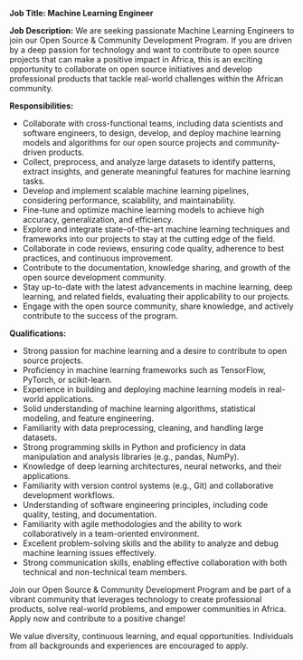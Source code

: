 **Job Title: Machine Learning Engineer**

**Job Description:**
We are seeking passionate Machine Learning Engineers to join our Open Source & Community Development Program. If you are driven by a deep passion for technology and want to contribute to open source projects that can make a positive impact in Africa, this is an exciting opportunity to collaborate on open source initiatives and develop professional products that tackle real-world challenges within the African community.

**Responsibilities:**
- Collaborate with cross-functional teams, including data scientists and software engineers, to design, develop, and deploy machine learning models and algorithms for our open source projects and community-driven products.
- Collect, preprocess, and analyze large datasets to identify patterns, extract insights, and generate meaningful features for machine learning tasks.
- Develop and implement scalable machine learning pipelines, considering performance, scalability, and maintainability.
- Fine-tune and optimize machine learning models to achieve high accuracy, generalization, and efficiency.
- Explore and integrate state-of-the-art machine learning techniques and frameworks into our projects to stay at the cutting edge of the field.
- Collaborate in code reviews, ensuring code quality, adherence to best practices, and continuous improvement.
- Contribute to the documentation, knowledge sharing, and growth of the open source development community.
- Stay up-to-date with the latest advancements in machine learning, deep learning, and related fields, evaluating their applicability to our projects.
- Engage with the open source community, share knowledge, and actively contribute to the success of the program.

**Qualifications:**
- Strong passion for machine learning and a desire to contribute to open source projects.
- Proficiency in machine learning frameworks such as TensorFlow, PyTorch, or scikit-learn.
- Experience in building and deploying machine learning models in real-world applications.
- Solid understanding of machine learning algorithms, statistical modeling, and feature engineering.
- Familiarity with data preprocessing, cleaning, and handling large datasets.
- Strong programming skills in Python and proficiency in data manipulation and analysis libraries (e.g., pandas, NumPy).
- Knowledge of deep learning architectures, neural networks, and their applications.
- Familiarity with version control systems (e.g., Git) and collaborative development workflows.
- Understanding of software engineering principles, including code quality, testing, and documentation.
- Familiarity with agile methodologies and the ability to work collaboratively in a team-oriented environment.
- Excellent problem-solving skills and the ability to analyze and debug machine learning issues effectively.
- Strong communication skills, enabling effective collaboration with both technical and non-technical team members.

Join our Open Source & Community Development Program and be part of a vibrant community that leverages technology to create professional products, solve real-world problems, and empower communities in Africa. Apply now and contribute to a positive change!

We value diversity, continuous learning, and equal opportunities. Individuals from all backgrounds and experiences are encouraged to apply.